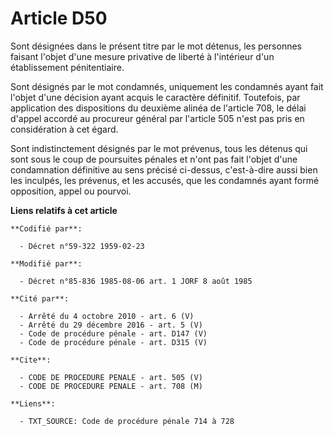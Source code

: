 # Article D50

Sont désignées dans le présent titre par le mot détenus, les personnes faisant l'objet d'une mesure privative de liberté à
l'intérieur d'un établissement pénitentiaire.

Sont désignés par le mot condamnés, uniquement les condamnés ayant fait l'objet d'une décision ayant acquis le caractère
définitif. Toutefois, par application des dispositions du deuxième alinéa de l'article 708, le délai d'appel accordé au
procureur général par l'article 505 n'est pas pris en considération à cet égard.

Sont indistinctement désignés par le mot prévenus, tous les détenus qui sont sous le coup de poursuites pénales et n'ont pas
fait l'objet d'une condamnation définitive au sens précisé ci-dessus, c'est-à-dire aussi bien les inculpés, les prévenus, et
les accusés, que les condamnés ayant formé opposition, appel ou pourvoi.

**Liens relatifs à cet article**

	**Codifié par**:

	  - Décret n°59-322 1959-02-23

	**Modifié par**:

	  - Décret n°85-836 1985-08-06 art. 1 JORF 8 août 1985

	**Cité par**:

	  - Arrêté du 4 octobre 2010 - art. 6 (V)
	  - Arrêté du 29 décembre 2016 - art. 5 (V)
	  - Code de procédure pénale - art. D147 (V)
	  - Code de procédure pénale - art. D315 (V)

	**Cite**:

	  - CODE DE PROCEDURE PENALE - art. 505 (V)
	  - CODE DE PROCEDURE PENALE - art. 708 (M)

	**Liens**:

	  - TXT_SOURCE: Code de procédure pénale 714 à 728
